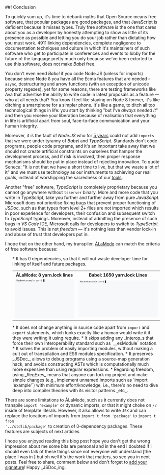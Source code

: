 ##! Conclusion

To quickly sum up, it's time to debunk myths that Open Source means free software, that popular packages are good packages, and that JavaScript is deficient because it misses types. Truly free software is the one that cares about you as a developer by honestly attempting to show as little of its presence as possible and letting you do your job rather than dictating how you must work. 4911 linking dependencies, complete negligence to documentation techniques and culture in which it's maintainers of such software who get to participate in conferences and events to lobby for the future of the language pretty much only because we've been extorted to use this software, does not make _Babel_ free.

You don't even need _Babel_ if you code Node.JS (unless for imports) because since Node 8 you have all the Ecma features that are needed - <code>async</code>, destructuring and arrow functions (with an exception of unicode property regexes), yet for some reasons, there are testing frameworks like Ava that advertise the ability to write code in latest proposals as a feature &mdash; who at all needs that? You know I feel like staying on Node 8 forever, it's like ditching a smartphone for a simpler phone. It's like a game, to ditch all too technological things in life: you start by thinking "but I've _always needed it_" and then you receive your liberation because of realisation that everything in life is artificial apart from soul, face-to-face communication and your human integrity.

<!-- <plate alt="me with art deco logo" responsive sizes="(min-width: 768px) 45vw" webp="photo" src="img/one-year/alamode/art-deco2.JPG" class="img-fluid">The only ideology that I do belong to, is _Art Deco_. It's been quite a lot of work this week on all the material, so please share it using the buttons in the top left corner so that my company does get a chance to live (and earn me some money I can spend on food 😜). -->

 <!-- and I've lost some weight from what I have remaining of my semi-vegan bones already  If you liked the article, . Remember, the aim of all this is to stand up for the truth, hard work and art of development against corporate cheats who pretend like they care for community while having done nothing for it. -->
<!-- </plate> -->

Moreover, it is the fault of _Node.JS_ who for [5 years](https://2ality.com/2014/09/es6-modules-final.html) could not add <code>imports</code> that we were under tyranny of _Babel_ and _TypeScript_. Standards don't code programs, people code programs, and it's an important take away that we should not create artificial constraints on ourselves that hamper the development process, and if risk is involved, then proper response mechanisms should be put in place instead of rejecting innovation. To quote Seneca: "It is not that we have a short time to live, but that we waste a lot of it" and we must use technology as our instruments to achieving our real goals, instead of worshipping the sacredness of our <ins>tools</ins>.

<!-- The world has gone astray and to fill in the gap in our spiritual longing we invent such sophisticated technology that is not really needed, and is there to serve rich capitalists enslaving us more and more by imprinting artificial cultural values where iPhone is your new Jesus and 5G is the Holy Spirit and to become a "unicorn" is to go to heaven. But it doesn't have to be like that. Even if you're not religious, find what makes you *human* to receive <ins>your</ins> *freedom*. For me, this is what _Art Deco_ software is about. -->

Another "free" software, _TypeScript_ is completely proprietary because you cannot go anywhere without `tsserver` binary. More and more code that you write in TypeScript, take you further and further away from pure _JavaScript_. Microsoft does not prioritise fixing bugs that prevent proper functioning of _JSDoc_, such as that types from level 2+ files are not imported which results in poor experience for developers, their confusion and subsequent switch to _TypeScript_ typings. Moreover, instead of admitting the presence of such bugs in _VS Code_ IDE, Microsoft calls for developers to switch to _TypeScript_ to avoid issues. This is not *freedom* &mdash; it's nothing less than vendor lock-in and abuse of trust that developers put in.

I hope that on the other hand, my transpiler, [ÀLaMode](https://www.npmjs.com/package/alamode) can match the criteria of free software because:

<ol>
* It has 0 dependencies, so that it will not waste developer time for linking of itself and future packages.
<table style="max-width:100%;">
<tbody><tr><th>ÀLaMode: 8 yarn.lock lines</th><th>Babel: 1650 yarn.lock Lines</th></tr>
<tr><td>
<img src="./img/yarn-add-alamode.gif" alt="Installing ÀLaMode in 1 sec" img-fluid />
</td>
<td>
<img src="./img/yarn-add-babel2.gif" alt="Linking Babel's Dependencies in 20 sec" img-fluid />
</td></tr>
</tbody></table>
* It does not change anything in source code apart from <code>import</code> and <code>export</code> statements, which looks exactly like a human would write it if they were writing it using require.
* It skips adding any _interop_s that force their own interoperability standard such as `__esModule` notation.
* It solves the problem of easily importing modules, without making a cult out of transpilation and ES6 modules specification.
* It preserves _JSDoc_, allows to debug programs using a source-map generation hack, and avoids constructing ASTs which is computationally much more expensive than using regular expressions.
* Regarding freedom, using _RegExes_ means that anyone can fork my project and make simple changes (e.g., implement unnamed imports such as `import 'example'`) with minimum effort/knowledge, i.e., there's no need to dive deep into compiler theories with its visitor patterns _etc_.
<!-- * It can replace the locations of imports from <code>import t from 'package'</code> to <code>import t from '../stdlib/package'</code> to facilitate creation of  -->
</ol>

There are some limitations to ÀLaMode, such as it currently does not transpile <code>import 'example'</code> or dynamic imports, or that it might choke on `//` inside of template literals. However, it also allows to write `JSX` and can replace the locations of imports from <code>import t from 'package'</code> to <code>import t from '../stdlib/package'</code> to creation of 0-dependency packages. These features are subjects of next articles.

I hope you enjoyed reading this blog post hope you don't get the wrong impression about me some bits are personal and in the end I doubted if I should even talk of these things since not everyone will understand &#91;the place I was in &#93; but oh well it's the work that matters, so see you in next posts. Feel free to share, comment below and don't forget to [add your signature](https://art-deco.github.io/open-source/)! Happy _JSDoc_ing.

<!-- end section -->
</div>

<akashic-comments api-key="akashic" />